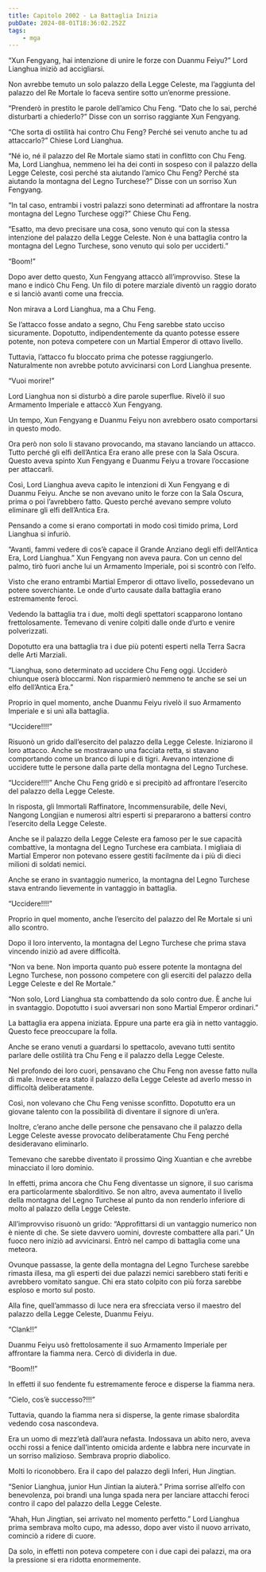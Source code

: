 ```yaml
---
title: Capitolo 2002 - La Battaglia Inizia
pubDate: 2024-08-01T18:36:02.252Z
tags:
    - mga
---
```



“Xun Fengyang, hai intenzione di unire le forze con Duanmu Feiyu?” Lord Lianghua iniziò ad accigliarsi.

Non avrebbe temuto un solo palazzo della Legge Celeste, ma l’aggiunta del palazzo del Re Mortale lo faceva sentire sotto un’enorme pressione.

“Prenderò in prestito le parole dell’amico Chu Feng. “Dato che lo sai, perché disturbarti a chiederlo?” Disse con un sorriso raggiante Xun Fengyang.

“Che sorta di ostilità hai contro Chu Feng? Perché sei venuto anche tu ad attaccarlo?” Chiese Lord Lianghua.

“Né io, né il palazzo del Re Mortale siamo stati in conflitto con Chu Feng. Ma, Lord Lianghua, nemmeno lei ha dei conti in sospeso con il palazzo della Legge Celeste, così perché sta aiutando l’amico Chu Feng? Perché sta aiutando la montagna del Legno Turchese?” Disse con un sorriso Xun Fengyang.

“In tal caso, entrambi i vostri palazzi sono determinati ad affrontare la nostra montagna del Legno Turchese oggi?” Chiese Chu Feng.

“Esatto, ma devo precisare una cosa, sono venuto qui con la stessa intenzione del palazzo della Legge Celeste. Non è una battaglia contro la montagna del Legno Turchese, sono venuto qui solo per ucciderti.”

“Boom!”

Dopo aver detto questo, Xun Fengyang attaccò all’improvviso. Stese la mano e indicò Chu Feng. Un filo di potere marziale diventò un raggio dorato e si lanciò avanti come una freccia.

Non mirava a Lord Lianghua, ma a Chu Feng.

Se l’attacco fosse andato a segno, Chu Feng sarebbe stato ucciso sicuramente. Dopotutto, indipendentemente da quanto potesse essere potente, non poteva competere con un Martial Emperor di ottavo livello.

Tuttavia, l’attacco fu bloccato prima che potesse raggiungerlo. Naturalmente non avrebbe potuto avvicinarsi con Lord Lianghua presente.

“Vuoi morire!”

Lord Lianghua non si disturbò a dire parole superflue. Rivelò il suo Armamento Imperiale e attaccò Xun Fengyang.

Un tempo, Xun Fengyang e Duanmu Feiyu non avrebbero osato comportarsi in questo modo.

Ora però non solo li stavano provocando, ma stavano lanciando un attacco. Tutto perché gli elfi dell’Antica Era erano alle prese con la Sala Oscura. Questo aveva spinto Xun Fengyang e Duanmu Feiyu a trovare l’occasione per attaccarli.

Così, Lord Lianghua aveva capito le intenzioni di Xun Fengyang e di Duanmu Feiyu. Anche se non avevano unito le forze con la Sala Oscura, prima o poi l’avrebbero fatto. Questo perché avevano sempre voluto eliminare gli elfi dell’Antica Era.

Pensando a come si erano comportati in modo così timido prima, Lord Lianghua si infuriò.

“Avanti, fammi vedere di cos’è capace il Grande Anziano degli elfi dell’Antica Era, Lord Lianghua.” Xun Fengyang non aveva paura. Con un cenno del palmo, tirò fuori anche lui un Armamento Imperiale, poi si scontrò con l’elfo.

Visto che erano entrambi Martial Emperor di ottavo livello, possedevano un potere soverchiante. Le onde d’urto causate dalla battaglia erano estremamente feroci.

Vedendo la battaglia tra i due, molti degli spettatori scapparono lontano frettolosamente. Temevano di venire colpiti dalle onde d’urto e venire polverizzati.

Dopotutto era una battaglia tra i due più potenti esperti nella Terra Sacra delle Arti Marziali.

“Lianghua, sono determinato ad uccidere Chu Feng oggi. Ucciderò chiunque oserà bloccarmi. Non risparmierò nemmeno te anche se sei un elfo dell’Antica Era.”

Proprio in quel momento, anche Duanmu Feiyu rivelò il suo Armamento Imperiale e si unì alla battaglia.

“Uccidere!!!!”


Risuonò un grido dall’esercito del palazzo della Legge Celeste. Iniziarono il loro attacco. Anche se mostravano una facciata retta, si stavano comportando come un branco di lupi e di tigri. Avevano intenzione di uccidere tutte le persone dalla parte della montagna del Legno Turchese.

“Uccidere!!!!” Anche Chu Feng gridò e si precipitò ad affrontare l’esercito del palazzo della Legge Celeste.

In risposta, gli Immortali Raffinatore, Incommensurabile, delle Nevi, Nangong Longjian e numerosi altri esperti si prepararono a battersi contro l’esercito della Legge Celeste.

Anche se il palazzo della Legge Celeste era famoso per le sue capacità combattive, la montagna del Legno Turchese era cambiata. I migliaia di Martial Emperor non potevano essere gestiti facilmente da i più di dieci milioni di soldati nemici.

Anche se erano in svantaggio numerico, la montagna del Legno Turchese stava entrando lievemente in vantaggio in battaglia.

“Uccidere!!!!”

Proprio in quel momento, anche l’esercito del palazzo del Re Mortale si unì allo scontro.

Dopo il loro intervento, la montagna del Legno Turchese che prima stava vincendo iniziò ad avere difficoltà.

“Non va bene. Non importa quanto può essere potente la montagna del Legno Turchese, non possono competere con gli eserciti del palazzo della Legge Celeste e del Re Mortale.”

“Non solo, Lord Lianghua sta combattendo da solo contro due. È anche lui in svantaggio. Dopotutto i suoi avversari non sono Martial Emperor ordinari.”

La battaglia era appena iniziata. Eppure una parte era già in netto vantaggio. Questo fece preoccupare la folla.

Anche se erano venuti a guardarsi lo spettacolo, avevano tutti sentito parlare delle ostilità tra Chu Feng e il palazzo della Legge Celeste.

Nel profondo dei loro cuori, pensavano che Chu Feng non avesse fatto nulla di male. Invece era stato il palazzo della Legge Celeste ad averlo messo in difficoltà deliberatamente.

Così, non volevano che Chu Feng venisse sconfitto. Dopotutto era un giovane talento con la possibilità di diventare il signore di un’era.

Inoltre, c’erano anche delle persone che pensavano che il palazzo della Legge Celeste avesse provocato deliberatamente Chu Feng perché desideravano eliminarlo.

Temevano che sarebbe diventato il prossimo Qing Xuantian e che avrebbe minacciato il loro dominio.

In effetti, prima ancora che Chu Feng diventasse un signore, il suo carisma era particolarmente sbalorditivo. Se non altro, aveva aumentato il livello della montagna del Legno Turchese al punto da non renderlo inferiore di molto al palazzo della Legge Celeste.

All’improvviso risuonò un grido: “Approfittarsi di un vantaggio numerico non è niente di che. Se siete davvero uomini, dovreste combattere alla pari.” Un fuoco nero iniziò ad avvicinarsi. Entrò nel campo di battaglia come una meteora.

Ovunque passasse, la gente della montagna del Legno Turchese sarebbe rimasta illesa, ma gli esperti dei due palazzi nemici sarebbero stati feriti e avrebbero vomitato sangue. Chi era stato colpito con più forza sarebbe esploso e morto sul posto.

Alla fine, quell’ammasso di luce nera era sfrecciata verso il maestro del palazzo della Legge Celeste, Duanmu Feiyu.

“Clank!!”

Duanmu Feiyu usò frettolosamente il suo Armamento Imperiale per affrontare la fiamma nera. Cercò di dividerla in due.

“Boom!!”

In effetti il suo fendente fu estremamente feroce e disperse la fiamma nera.

“Cielo, cos’è successo?!!!”

Tuttavia, quando la fiamma nera si disperse, la gente rimase sbalordita vedendo cosa nascondeva.

Era un uomo di mezz’età dall’aura nefasta. Indossava un abito nero, aveva occhi rossi a fenice dall’intento omicida ardente e labbra nere incurvate in un sorriso malizioso. Sembrava proprio diabolico.

Molti lo riconobbero. Era il capo del palazzo degli Inferi, Hun Jingtian.

“Senior Lianghua, junior Hun Jintian la aiuterà.” Prima sorrise all’elfo con benevolenza, poi brandì una lunga spada nera per lanciare attacchi feroci contro il capo del palazzo della Legge Celeste.

“Ahah, Hun Jingtian, sei arrivato nel momento perfetto.” Lord Lianghua prima sembrava molto cupo, ma adesso, dopo aver visto il nuovo arrivato, cominciò a ridere di cuore.

Da solo, in effetti non poteva competere con i due capi dei palazzi, ma ora la pressione si era ridotta enormemente.


